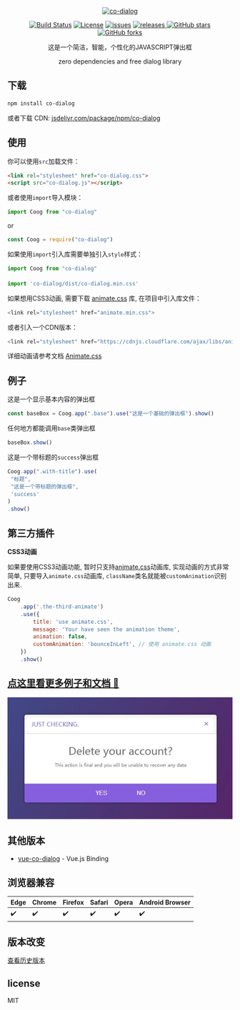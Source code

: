<p align="center">
    <a href="https://github.com/koringz/co-dialog" alt="co-dialog">
        <img src="./assets/codialog.gif" alt="co-dialog">
    </a>
</p>

<p align="center">
<a href="https://travis-ci.org/koringz/co-dialog"><img alt="Build Status" src="https://api.travis-ci.org/koringz/co-dialog.svg?branch=master"></a>
<a href="./License.txt"><img alt="License" src="https://img.shields.io/badge/License-MIT-green.svg"></a>
<a href="https://github.com/koringz/co-dialog/issues"><img alt="issues" src="https://img.shields.io/github/issues/koringz/co-dialog.svg"></a>
<a href="https://github.com/koringz/co-dialog/releases/latest"><img alt="releases" src="https://img.shields.io/badge/release-lastest-blue.svg" > </a>
<a href="https://github.com/koringz/co-dialog/stargazers"><img alt="GitHub stars" src="https://img.shields.io/github/stars/koringz/co-dialog.svg?style=social" ></a>
<a href="https://github.com/koringz/co-dialog/network"><img alt="GitHub forks" src="https://img.shields.io/github/forks/koringz/co-dialog.svg?style=social" ></a>
</p>

<p align="center">
这是一个简洁，智能，个性化的JAVASCRIPT弹出框
</p>
<p align="center">
zero dependencies and free dialog library
</p>

## 下载

```bash
npm install co-dialog
```

或者下载 CDN:
[jsdelivr.com/package/npm/co-dialog](https://www.jsdelivr.com/package/npm/co-dialog)

## 使用

你可以使用`src`加载文件：

```html
<link rel="stylesheet" href="co-dialog.css">
<script src="co-dialog.js"></script>
```

或者使用`import`导入模块：

```js
import Coog from "co-dialog"
```

or

```js
const Coog = require("co-dialog")
```

如果使用`import`引入库需要单独引入`style`样式：

```js
import Coog from "co-dialog"

import 'co-dialog/dist/co-dialog.min.css'
```

如果想用CSS3动画, 需要下载 [animate.css](https://github.com/daneden/animate.css) 库, 在项目中引入库文件：

```js
<link rel="stylesheet" href="animate.min.css">
```

或者引入一个CDN版本：

```js
<link rel="stylesheet" href="https://cdnjs.cloudflare.com/ajax/libs/animate.css/3.7.2/animate.min.css">
```

详细动画请参考文档 [Animate.css](https://daneden.github.io/animate.css/)

## 例子

这是一个显示基本内容的弹出框

```js
const baseBox = Coog.app(".base").use("这是一个基础的弹出框").show()
```

任何地方都能调用`base`类弹出框

```js
baseBox.show()
```

这是一个带标题的`success`弹出框

```js
Coog.app(".with-title").use(
 "标题",
 "这是一个带标题的弹出框",
 'success'
)
.show()
```

## 第三方插件

**CSS3动画**

如果要使用CSS3动画功能, 暂时只支持[animate.css](https://github.com/daneden/animate.css)动画库, 实现动画的方式非常简单, 只要导入`animate.css`动画库, `className`类名就能被`customAnimation`识别出来.

```js
Coog
    .app('.the-third-animate')
    .use({
        title: 'use animate.css',
        message: 'Your have seen the animation theme',
        animation: false,
        customAnimation: 'bounceInLeft', // 使用 animate.css 动画
    })
    .show()
```
## [点这里看更多例子和文档 :gun:](https://koringz.github.io/co-dialog/)
<a href="https://github.com/koringz/co-dialog/demo.jpg" alt="co-dialog">
    <img src="./assets/demo.jpg" alt="co-dialog">
</a>

## 其他版本
 - [vue-co-dialog](https://github.com/koringz/vue-co-dialog) - Vue.js Binding


## 浏览器兼容

Edge | Chrome | Firefox | Safari | Opera | Android Browser
------|--------|---------|--------|-------|------------------
:heavy_check_mark: | :heavy_check_mark: | :heavy_check_mark: | :heavy_check_mark: | :heavy_check_mark: | :heavy_check_mark: |

## 版本改变
[查看历史版本](https://github.com/koringz/co-dialog/blob/master/history.md)

## license
MIT